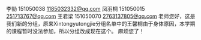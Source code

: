 李劼  151050038  1185032332@qq.com
凤羽桐 151050015  251713767@qq.com
王君梁 151050070  2763137805@qq.com
老师您好，这是我们新的分组，原来Xintongyutongjie分组名单中的王馨桐由于身体原因，本学期的课程暂时没法参加，所以分组改成现在这个。
麻烦您了！
